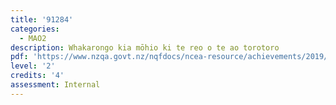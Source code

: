 ```yaml
---
title: '91284'
categories:
  - MAO2
description: Whakarongo kia mōhio ki te reo o te ao torotoro
pdf: 'https://www.nzqa.govt.nz/nqfdocs/ncea-resource/achievements/2019/as91284.pdf'
level: '2'
credits: '4'
assessment: Internal
---
```


